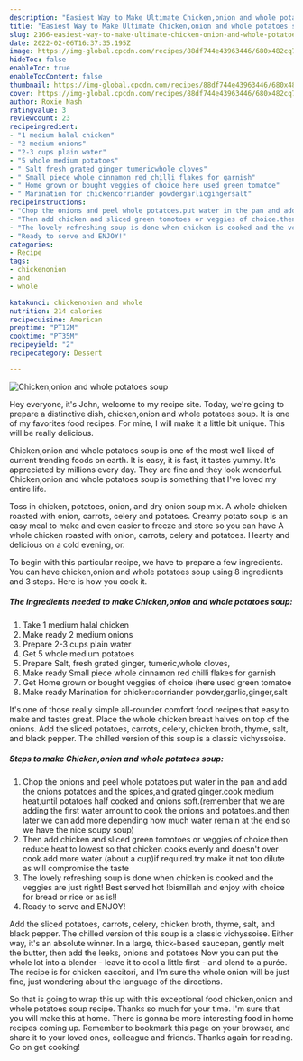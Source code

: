 ```yaml
---
description: "Easiest Way to Make Ultimate Chicken,onion and whole potatoes soup"
title: "Easiest Way to Make Ultimate Chicken,onion and whole potatoes soup"
slug: 2166-easiest-way-to-make-ultimate-chicken-onion-and-whole-potatoes-soup
date: 2022-02-06T16:37:35.195Z
image: https://img-global.cpcdn.com/recipes/88df744e43963446/680x482cq70/chickenonion-and-whole-potatoes-soup-recipe-main-photo.jpg
hideToc: false
enableToc: true
enableTocContent: false
thumbnail: https://img-global.cpcdn.com/recipes/88df744e43963446/680x482cq70/chickenonion-and-whole-potatoes-soup-recipe-main-photo.jpg
cover: https://img-global.cpcdn.com/recipes/88df744e43963446/680x482cq70/chickenonion-and-whole-potatoes-soup-recipe-main-photo.jpg
author: Roxie Nash
ratingvalue: 3
reviewcount: 23
recipeingredient:
- "1 medium halal chicken"
- "2 medium onions"
- "2-3 cups plain water"
- "5 whole medium potatoes"
- " Salt fresh grated ginger tumericwhole cloves"
- " Small piece whole cinnamon red chilli flakes for garnish"
- " Home grown or bought veggies of choice here used green tomatoe"
- " Marination for chickencorriander powdergarlicgingersalt"
recipeinstructions:
- "Chop the onions and peel whole potatoes.put water in the pan and add the onions potatoes and the spices,and grated ginger.cook medium heat,until potatoes half cooked and onions soft.(remember that we are adding the first water amount to cook the onions and potatoes.and then later we can add more depending how much water remain at the end so we have the nice soupy soup)"
- "Then add chicken and sliced green tomotoes or veggies of choice.then reduce heat to lowest so that chicken cooks evenly and doesn&#39;t over cook.add more water (about a cup)if required.try make it not too dilute as will compromise the taste"
- "The lovely refreshing soup is done when chicken is cooked and the veggies are just right! Best served hot !bismillah and enjoy with choice for bread or rice or as is!!"
- "Ready to serve and ENJOY!"
categories:
- Recipe
tags:
- chickenonion
- and
- whole

katakunci: chickenonion and whole 
nutrition: 214 calories
recipecuisine: American
preptime: "PT12M"
cooktime: "PT35M"
recipeyield: "2"
recipecategory: Dessert

---
```



![Chicken,onion and whole potatoes soup](https://img-global.cpcdn.com/recipes/88df744e43963446/680x482cq70/chickenonion-and-whole-potatoes-soup-recipe-main-photo.jpg)

Hey everyone, it's John, welcome to my recipe site. Today, we're going to prepare a distinctive dish, chicken,onion and whole potatoes soup. It is one of my favorites food recipes. For mine, I will make it a little bit unique. This will be really delicious.

Chicken,onion and whole potatoes soup is one of the most well liked of current trending foods on earth. It is easy, it is fast, it tastes yummy. It's appreciated by millions every day. They are fine and they look wonderful. Chicken,onion and whole potatoes soup is something that I've loved my entire life.

Toss in chicken, potatoes, onion, and dry onion soup mix. A whole chicken roasted with onion, carrots, celery and potatoes. Creamy potato soup is an easy meal to make and even easier to freeze and store so you can have A whole chicken roasted with onion, carrots, celery and potatoes. Hearty and delicious on a cold evening, or.


To begin with this particular recipe, we have to prepare a few ingredients. You can have chicken,onion and whole potatoes soup using 8 ingredients and 3 steps. Here is how you cook it.

<!--inarticleads1-->

##### The ingredients needed to make Chicken,onion and whole potatoes soup:

1. Take 1 medium halal chicken
1. Make ready 2 medium onions
1. Prepare 2-3 cups plain water
1. Get 5 whole medium potatoes
1. Prepare  Salt, fresh grated ginger, tumeric,whole cloves,
1. Make ready  Small piece whole cinnamon red chilli flakes for garnish
1. Get  Home grown or bought veggies of choice (here used green tomatoe
1. Make ready  Marination for chicken:corriander powder,garlic,ginger,salt


It&#39;s one of those really simple all-rounder comfort food recipes that easy to make and tastes great. Place the whole chicken breast halves on top of the onions. Add the sliced potatoes, carrots, celery, chicken broth, thyme, salt, and black pepper. The chilled version of this soup is a classic vichyssoise. 

<!--inarticleads2-->

##### Steps to make Chicken,onion and whole potatoes soup:

1. Chop the onions and peel whole potatoes.put water in the pan and add the onions potatoes and the spices,and grated ginger.cook medium heat,until potatoes half cooked and onions soft.(remember that we are adding the first water amount to cook the onions and potatoes.and then later we can add more depending how much water remain at the end so we have the nice soupy soup)
1. Then add chicken and sliced green tomotoes or veggies of choice.then reduce heat to lowest so that chicken cooks evenly and doesn&#39;t over cook.add more water (about a cup)if required.try make it not too dilute as will compromise the taste
1. The lovely refreshing soup is done when chicken is cooked and the veggies are just right! Best served hot !bismillah and enjoy with choice for bread or rice or as is!!
1. Ready to serve and ENJOY!

Add the sliced potatoes, carrots, celery, chicken broth, thyme, salt, and black pepper. The chilled version of this soup is a classic vichyssoise. Either way, it&#39;s an absolute winner. In a large, thick-based saucepan, gently melt the butter, then add the leeks, onions and potatoes Now you can put the whole lot into a blender - leave it to cool a little first - and blend to a purée. The recipe is for chicken caccitori, and I&#39;m sure the whole onion will be just fine, just wondering about the language of the directions. 

So that is going to wrap this up with this exceptional food chicken,onion and whole potatoes soup recipe. Thanks so much for your time. I'm sure that you will make this at home. There is gonna be more interesting food in home recipes coming up. Remember to bookmark this page on your browser, and share it to your loved ones, colleague and friends. Thanks again for reading. Go on get cooking!
